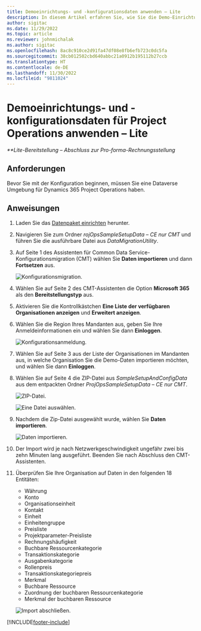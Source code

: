 ```yaml
---
title: Demoeinrichtungs- und -konfigurationsdaten anwenden – Lite
description: In diesem Artikel erfahren Sie, wie Sie die Demo-Einrichtung und die Konfigurationsdaten für Project Operations anwenden.
author: sigitac
ms.date: 11/29/2022
ms.topic: article
ms.reviewer: johnmichalak
ms.author: sigitac
ms.openlocfilehash: 8ac8c910ce2d91fa47df08e8fb6efb723c0dc5fa
ms.sourcegitcommit: 38cb012502cbd640abbc21a0912b195112b27ccb
ms.translationtype: HT
ms.contentlocale: de-DE
ms.lasthandoff: 11/30/2022
ms.locfileid: "9811024"
---
```

# <a name="apply-demo-setup-and-configuration-data-for-project-operations---lite"></a>Demoeinrichtungs- und -konfigurationsdaten für Project Operations anwenden – Lite 

_**Lite-Bereitstellung – Abschluss zur Pro-forma-Rechnungsstellung_



## <a name="prerequisites"></a>Anforderungen

Bevor Sie mit der Konfiguration beginnen, müssen Sie eine Dataverse Umgebung für Dynamics 365 Project Operations haben.


## <a name="instructions"></a>Anweisungen

1. Laden Sie das [Datenpaket einrichten](https://download.microsoft.com/download/3/4/1/341bf279-a64f-4baa-af31-ce624859b518/ProjOpsSampleSetupData-%20CE%20only.zip) herunter. 
1. Navigieren Sie zum Ordner *rojOpsSampleSetupData – CE nur CMT* und führen Sie die ausführbare Datei aus *DataMigrationUtility*.
1. Auf Seite 1 des Assistenten für Common Data Service-Konfigurationsmigration (CMT) wählen Sie **Daten importieren** und dann **Fortsetzen** aus.

    ![Konfigurationsmigration.](./media/1ConfigurationMigration.png)

1. Wählen Sie auf Seite 2 des CMT-Assistenten die Option **Microsoft 365** als den **Bereitstellungstyp** aus.
1. Aktivieren Sie die Kontrollkästchen **Eine Liste der verfügbaren Organisationen anzeigen** und **Erweitert anzeigen**.
1. Wählen Sie die Region Ihres Mandanten aus, geben Sie Ihre Anmeldeinformationen ein und wählen Sie dann **Einloggen**.

   ![Konfigurationsanmeldung.](./media/2ConfigurationSignin.png)

1. Wählen Sie auf Seite 3 aus der Liste der Organisationen im Mandanten aus, in welche Organisation Sie die Demo-Daten importieren möchten, und wählen Sie dann **Einloggen**.
1. Wählen Sie auf Seite 4 die ZIP-Datei aus *SampleSetupAndConfigData* aus dem entpackten Ordner *ProjOpsSampleSetupData – CE nur CMT*.

   ![ZIP-Datei.](./media/3ZipFile.png)

   ![Eine Datei auswählen.](./media/4SelectAFile.png)

1. Nachdem die Zip-Datei ausgewählt wurde, wählen Sie **Daten importieren**.

   ![Daten importieren.](./media/5ImportData.png)

1. Der Import wird je nach Netzwerkgeschwindigkeit ungefähr zwei bis zehn Minuten lang ausgeführt. Beenden Sie nach Abschluss den CMT-Assistenten. 
1. Überprüfen Sie Ihre Organisation auf Daten in den folgenden 18 Entitäten:

    -   Währung
    -   Konto
    -   Organisationseinheit
    -   Kontakt
    -   Einheit
    -   Einheitengruppe
    -   Preisliste
    -   Projektparameter-Preisliste 
    -   Rechnungshäufigkeit
    -   Buchbare Ressourcenkategorie
    -   Transaktionskategorie
    -   Ausgabenkategorie
    -   Rollenpreis
    -   Transaktionskategoriepreis
    -   Merkmal
    -   Buchbare Ressource
    -   Zuordnung der buchbaren Ressourcenkategorie
    -   Merkmal der buchbaren Ressource

    ![Import abschließen.](./media/6CompleteImport.png)


[!INCLUDE[footer-include](../includes/footer-banner.md)]

